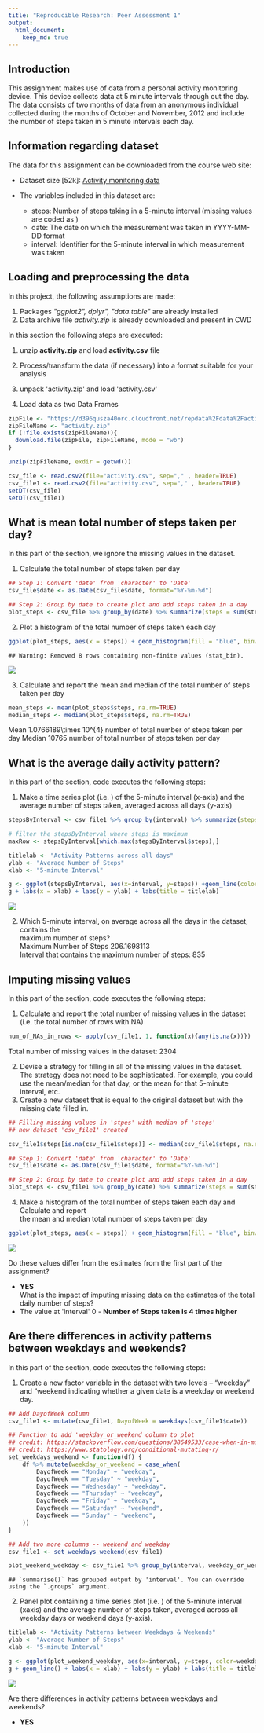 ```yaml
---
title: "Reproducible Research: Peer Assessment 1"
output: 
  html_document:
    keep_md: true
---
```


## Introduction  
This assignment makes use of data from a personal activity monitoring device.
This device collects data at 5 minute intervals through out the day. The data 
consists of two months of data from an anonymous individual collected during the 
months of October and November, 2012 and include the number of steps taken in 
5 minute intervals each day.

## Information regarding dataset
The data for this assignment can be downloaded from the course web site:  
  
* Dataset size [52k]: [Activity monitoring data](https://d396qusza40orc.cloudfront.net/repdata%2Fdata%2Factivity.zip)  
  
* The variables included in this dataset are:  
  * steps: Number of steps taking in a 5-minute interval (missing values are coded as )
  * date: The date on which the measurement was taken in YYYY-MM-DD format
  * interval: Identifier for the 5-minute interval in which measurement was taken  


## Loading and preprocessing the data
In this project, the following assumptions are made:  
1. Packages *"ggplot2", dplyr", "data.table"* are already installed
2. Data archive file *activity.zip* is already downloaded and present in CWD

In this section the following steps are executed: 
1. unzip **activity.zip** and load **activity.csv** file
2. Process/transform the data (if necessary) into a format suitable for your analysis 


  
1. unpack 'activity.zip' and load 'activity.csv'  
2. Load data as two Data Frames  

```r
zipFile <- "https://d396qusza40orc.cloudfront.net/repdata%2Fdata%2Factivity.zip"
zipFileName <- "activity.zip"
if (!file.exists(zipFileName)){
  download.file(zipFile, zipFileName, mode = "wb")
}

unzip(zipFileName, exdir = getwd())

csv_file <- read.csv2(file="activity.csv", sep="," , header=TRUE)
csv_file1 <- read.csv2(file="activity.csv", sep="," , header=TRUE)
setDT(csv_file)
setDT(csv_file1)
```
## What is mean total number of steps taken per day?
In this part of the section, we ignore the missing values in the dataset.  
1. Calculate the total number of steps taken per day


```r
## Step 1: Convert 'date' from 'character' to 'Date'
csv_file$date <- as.Date(csv_file$date, format="%Y-%m-%d")

## Step 2: Group by date to create plot and add steps taken in a day
plot_steps <- csv_file %>% group_by(date) %>% summarize(steps = sum(steps))
```
  
2. Plot a histogram of the total number of steps taken each day   

```r
ggplot(plot_steps, aes(x = steps)) + geom_histogram(fill = "blue", binwidth = 1000) + labs(title = "Steps taken in a Day", x = "Steps")
```

```
## Warning: Removed 8 rows containing non-finite values (stat_bin).
```

![](PA1_template_files/figure-html/unnamed-chunk-4-1.png)<!-- -->
 
3. Calculate and report the mean and median of the total number of steps taken per day   

```r
mean_steps <- mean(plot_steps$steps, na.rm=TRUE)
median_steps <- median(plot_steps$steps, na.rm=TRUE)
```
  
Mean 1.0766189\times 10^{4} number of total number of steps taken per day
Median 10765 number of total number of steps taken per day  


## What is the average daily activity pattern?
In this part of the section, code executes the following steps: 
1. Make a time series plot (i.e. ) of the 5-minute interval (x-axis) and the average
number of steps taken, averaged across all days (y-axis)  
 

```r
stepsByInterval <- csv_file1 %>% group_by(interval) %>% summarize(steps = mean(steps, na.rm=TRUE))

# filter the stepsByInterval where steps is maximum
maxRow <- stepsByInterval[which.max(stepsByInterval$steps),]

titlelab <- "Activity Patterns across all days"
ylab <- "Average Number of Steps"
xlab <- "5-minute Interval"

g <- ggplot(stepsByInterval, aes(x=interval, y=steps)) +geom_line(color="blue", size=1) 
g + labs(x = xlab) + labs(y = ylab) + labs(title = titlelab)
```

![](PA1_template_files/figure-html/unnamed-chunk-6-1.png)<!-- -->
  
2. Which 5-minute interval, on average across all the days in the dataset, contains the  
maximum number of steps?  
Maximum Number of Steps 206.1698113    
Interval that contains the maximum number of steps: 835  


## Imputing missing values
In this part of the section, code executes the following steps:  
  
1. Calculate and report the total number of missing values in the dataset (i.e. the total number of rows with NA)  

```r
num_of_NAs_in_rows <- apply(csv_file1, 1, function(x){any(is.na(x))})
```
  
Total number of missing values in the dataset: 2304  
  
2. Devise a strategy for filling in all of the missing values in the dataset. The strategy does not need to be sophisticated. For example, you could use the mean/median for that day, or the mean for that 5-minute interval, etc.  
3. Create a new dataset that is equal to the original dataset but with the missing data filled in.  

```r
## Filling missing values in 'stpes' with median of 'steps'
## new dataset 'csv_file1' created

csv_file1$steps[is.na(csv_file1$steps)] <- median(csv_file1$steps, na.rm=TRUE)

## Step 1: Convert 'date' from 'character' to 'Date'
csv_file1$date <- as.Date(csv_file1$date, format="%Y-%m-%d")

## Step 2: Group by date to create plot and add steps taken in a day
plot_steps <- csv_file1 %>% group_by(date) %>% summarize(steps = sum(steps))
```
  
4. Make a histogram of the total number of steps taken each day and Calculate and report  
the mean and median total number of steps taken per day  

```r
ggplot(plot_steps, aes(x = steps)) + geom_histogram(fill = "blue", binwidth = 1000) + labs(title = "Steps taken in a Day", x = "Steps")
```

![](PA1_template_files/figure-html/unnamed-chunk-9-1.png)<!-- -->
  
Do these values differ from the estimates from the first part of the assignment? 
* **YES**  
What is the impact of imputing missing data on the estimates of the total daily number of steps?  
* The value at 'interval' 0 - **Number of Steps taken is 4 times higher**   


## Are there differences in activity patterns between weekdays and weekends?
In this part of the section, code executes the following steps:   
  
1. Create a new factor variable in the dataset with two levels – “weekday” and “weekend
indicating whether a given date is a weekday or weekend day.  

```r
## Add DayofWeek column
csv_file1 <- mutate(csv_file1, DayofWeek = weekdays(csv_file1$date))

## Function to add 'weekday_or_weekend column to plot
## credit: https://stackoverflow.com/questions/38649533/case-when-in-mutate-pipe
## credit: https://www.statology.org/conditional-mutating-r/
set_weekdays_weekend <- function(df) {
    df %>% mutate(weekday_or_weekend = case_when(
        DayofWeek == "Monday" ~ "weekday",
        DayofWeek == "Tuesday" ~ "weekday",
        DayofWeek == "Wednesday" ~ "weekday",
        DayofWeek == "Thursday" ~ "weekday",
        DayofWeek == "Friday" ~ "weekday",
        DayofWeek == "Saturday" ~ "weekend",
        DayofWeek == "Sunday" ~ "weekend",
    ))
}

## Add two more columns -- weekend and weekday
csv_file1 <- set_weekdays_weekend(csv_file1)

plot_weekend_weekday <- csv_file1 %>% group_by(interval, weekday_or_weekend) %>% summarize(steps = mean(steps))
```

```
## `summarise()` has grouped output by 'interval'. You can override using the `.groups` argument.
```
  
2. Panel plot containing a time series plot (i.e. ) of the 5-minute interval (xaxis)
and the average number of steps taken, averaged across all weekday days or
weekend days (y-axis).  


```r
titlelab <- "Activity Patterns between Weekdays & Weekends"
ylab <- "Average Number of Steps"
xlab <- "5-minute Interval"

g <- ggplot(plot_weekend_weekday, aes(x=interval, y=steps, color=weekday_or_weekend))
g + geom_line() + labs(x = xlab) + labs(y = ylab) + labs(title = titlelab) + facet_wrap(~weekday_or_weekend, ncol =1, nrow=2)
```

![](PA1_template_files/figure-html/unnamed-chunk-11-1.png)<!-- -->
  
Are there differences in activity patterns between weekdays and weekends?  
* **YES**
